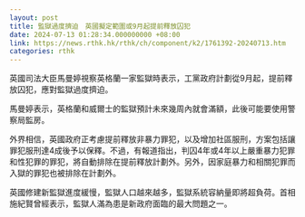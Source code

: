 ```yaml
---
layout: post
title: 監獄過度擠迫　英國擬定範圍或9月起提前釋放囚犯
date: 2024-07-13 01:28:34.000000000 +08:00
link: https://news.rthk.hk/rthk/ch/component/k2/1761392-20240713.htm
categories: rthk
---
```


英國司法大臣馬曼婷視察英格蘭一家監獄時表示，工黨政府計劃從9月起，提前釋放囚犯，應對監獄過度擠迫。 

馬曼婷表示，英格蘭和威爾士的監獄預計未來幾周內就會滿額，此後可能要使用警察局監房。

外界相信，英國政府正考慮提前釋放非暴力罪犯，以及增加社區服刑，方案包括讓罪犯服刑達4成後予以保釋。不過，有報道指出，判囚4年或4年以上嚴重暴力犯罪和性犯罪的罪犯，將自動排除在提前釋放計劃外。另外，因家庭暴力和相關犯罪而入獄的罪犯也被排除在計劃外。 

英國修建新監獄進度緩慢，監獄人口越來越多，監獄系統容納量即將超負荷。首相施紀賢曾經表示，監獄人滿為患是新政府面臨的最大問題之一。
